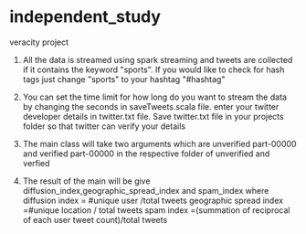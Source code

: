 # independent_study
veracity project
1. All the data is streamed using spark streaming and tweets are collected if it contains the keyword "sports". If you would like to check for hash tags just change "sports" to your hashtag "#hashtag"
2. You can set the time limit for how long do you want to stream the data by changing the seconds in saveTweets.scala file. enter your twitter developer details in twitter.txt file. Save twitter.txt file in your projects folder so that twitter can verify your details

3. The main class will take two arguments which are unverified part-00000 and verified part-00000 in the respective folder of unverified and verfied
4. The result of the main will be give diffusion_index,geographic_spread_index and spam_index
	where diffusion index = #unique user /total tweets
		  geographic spread index =#unique location / total tweets
		  spam index =(summation of reciprocal of each user tweet count)/total tweets
